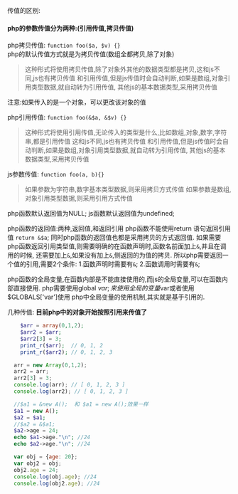 传值的区别:
#### php的参数传值分为两种:(引用传值,拷贝传值)

php拷贝传值:
`function foo($a, $v) {}`   
php的默认传值方式就是为拷贝传值(数组全都拷贝,除了对象)
>这种形式将使用拷贝传值,除了对象外其他的数据类型都是拷贝,这和js不同,js也有拷贝传值
>和引用传值,但是js传值时会自动判断,如果是数组,对象引用类型数据,就自动转为引用传值,
>其他js的基本数据类型,采用拷贝传值

注意:如果传入的是一个对象，可以更改该对象的值 

php引用传值:
`function foo(&$a, &$v) {}` 

>这种形式将使用引用传值,无论传入的类型是什么,比如数组,对象,数字,字符串,都是引用传值
>这和js不同,js也有拷贝传值
>和引用传值,但是js传值时会自动判断,如果是数组,对象引用类型数据,就自动转为引用传值,
>其他js的基本数据类型,采用拷贝传值

js参数传值:
`function foo(a, b){}`

>如果参数为字符串,数字基本类型数据,则采用拷贝方式传值
>如果参数是数组,对象引用类型数据,则采用引用方式传值

php函数默认返回值为NULL;
js函数默认返回值为undefined;

php函数的返回值:两种,返回值,和返回引用
php函数不能使用return 语句返回引用值 `return &$a`; 
同时php函数的返回值也都是采用拷贝的方式返回值.
如果需要php函数返回引用类型值,则需要明确的在函数声明时,函数名前面加上`&`,并且在调用的时候,
还需要加上`&`,如果没有加上`&`,侧返回的为值的拷贝.
所以php需要返回一个值的引用,需要2个条件:
1.函数声明时需要有`&`;
2.函数调用时需要有`&`;

php函数的全局变量,在函数内部是不能直接使用的,而js的全局变量,可以在函数内部直接使用.
php需要使用global $var;来使用全局的变量$var或者使用$GLOBALS['var']使用
php中全局变量的使用机制,其实就是基于引用的.

几种传值:
**目前php中的对象开始按照引用来传值了**
```php
    $arr = array(0,1,2);
    $arr2 = $arr;
    $arr2[3] = 3;
    print_r($arr);  // 0, 1, 2
    print_r($arr2); // 0, 1, 2, 3
```

```js
  arr = new Array(0,1,2);
  arr2 = arr;
  arr2[3] = 3;
  console.log(arr); // [ 0, 1, 2, 3 ]
  console.log(arr2); // [ 0, 1, 2, 3 ]
```

```php
  //$a1 = &new A();  和 $a1 = new A();效果一样
  $a1 = new A();
  $a2 = $a1;
  //$a2 = &$a1;
  $a2->age = 24;
  echo $a1->age."\n"; //24
  echo $a2->age."\n"; //24
```

```js
  var obj = {age: 20};
  var obj2 = obj;
  obj2.age = 24;
  console.log(obj.age); //24
  console.log(obj2.age); //24
```

